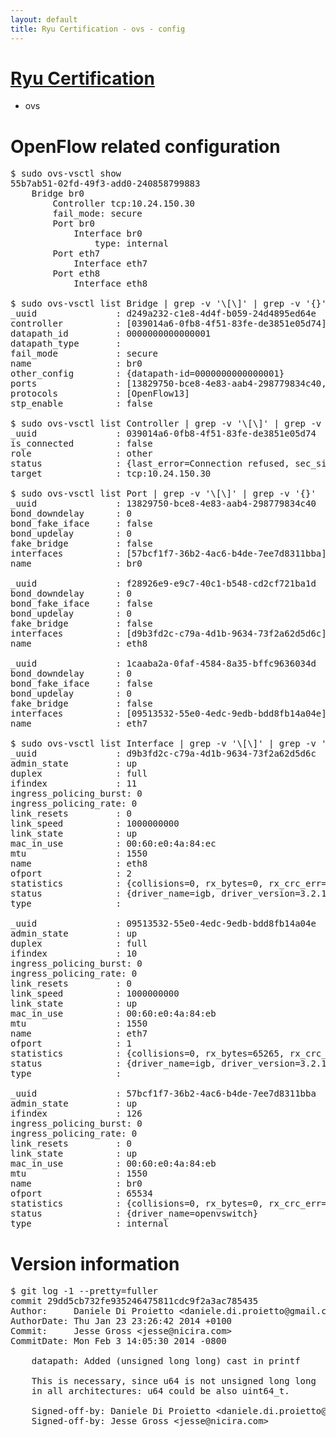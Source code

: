 ```yaml
---
layout: default
title: Ryu Certification - ovs - config
---
```

# [Ryu Certification](http://osrg.github.io/ryu/certification.html)
* ovs 

# OpenFlow related configuration
<pre>
$ sudo ovs-vsctl show
55b7ab51-02fd-49f3-add0-240858799883
    Bridge br0
        Controller tcp:10.24.150.30
        fail_mode: secure
        Port br0
            Interface br0
                type: internal
        Port eth7
            Interface eth7
        Port eth8
            Interface eth8

$ sudo ovs-vsctl list Bridge | grep -v '\[\]' | grep -v '{}'
_uuid               : d249a232-c1e8-4d4f-b059-24d4895ed64e
controller          : [039014a6-0fb8-4f51-83fe-de3851e05d74]
datapath_id         : 0000000000000001
datapath_type       : 
fail_mode           : secure
name                : br0
other_config        : {datapath-id=0000000000000001}
ports               : [13829750-bce8-4e83-aab4-298779834c40, 1caaba2a-0faf-4584-8a35-bffc9636034d, f28926e9-e9c7-40c1-b548-cd2cf721ba1d]
protocols           : [OpenFlow13]
stp_enable          : false

$ sudo ovs-vsctl list Controller | grep -v '\[\]' | grep -v '{}'
_uuid               : 039014a6-0fb8-4f51-83fe-de3851e05d74
is_connected        : false
role                : other
status              : {last_error=Connection refused, sec_since_connect=357, sec_since_disconnect=1, state=BACKOFF}
target              : tcp:10.24.150.30

$ sudo ovs-vsctl list Port | grep -v '\[\]' | grep -v '{}'
_uuid               : 13829750-bce8-4e83-aab4-298779834c40
bond_downdelay      : 0
bond_fake_iface     : false
bond_updelay        : 0
fake_bridge         : false
interfaces          : [57bcf1f7-36b2-4ac6-b4de-7ee7d8311bba]
name                : br0

_uuid               : f28926e9-e9c7-40c1-b548-cd2cf721ba1d
bond_downdelay      : 0
bond_fake_iface     : false
bond_updelay        : 0
fake_bridge         : false
interfaces          : [d9b3fd2c-c79a-4d1b-9634-73f2a62d5d6c]
name                : eth8

_uuid               : 1caaba2a-0faf-4584-8a35-bffc9636034d
bond_downdelay      : 0
bond_fake_iface     : false
bond_updelay        : 0
fake_bridge         : false
interfaces          : [09513532-55e0-4edc-9edb-bdd8fb14a04e]
name                : eth7

$ sudo ovs-vsctl list Interface | grep -v '\[\]' | grep -v '{}'
_uuid               : d9b3fd2c-c79a-4d1b-9634-73f2a62d5d6c
admin_state         : up
duplex              : full
ifindex             : 11
ingress_policing_burst: 0
ingress_policing_rate: 0
link_resets         : 0
link_speed          : 1000000000
link_state          : up
mac_in_use          : 00:60:e0:4a:84:ec
mtu                 : 1550
name                : eth8
ofport              : 2
statistics          : {collisions=0, rx_bytes=0, rx_crc_err=0, rx_dropped=0, rx_errors=0, rx_frame_err=0, rx_over_err=0, rx_packets=0, tx_bytes=20536, tx_dropped=0, tx_errors=0, tx_packets=220}
status              : {driver_name=igb, driver_version=3.2.10-k, firmware_version=3.10-0}
type                : 

_uuid               : 09513532-55e0-4edc-9edb-bdd8fb14a04e
admin_state         : up
duplex              : full
ifindex             : 10
ingress_policing_burst: 0
ingress_policing_rate: 0
link_resets         : 0
link_speed          : 1000000000
link_state          : up
mac_in_use          : 00:60:e0:4a:84:eb
mtu                 : 1550
name                : eth7
ofport              : 1
statistics          : {collisions=0, rx_bytes=65265, rx_crc_err=0, rx_dropped=0, rx_errors=0, rx_frame_err=0, rx_over_err=0, rx_packets=660, tx_bytes=0, tx_dropped=0, tx_errors=0, tx_packets=0}
status              : {driver_name=igb, driver_version=3.2.10-k, firmware_version=3.10-0}
type                : 

_uuid               : 57bcf1f7-36b2-4ac6-b4de-7ee7d8311bba
admin_state         : up
ifindex             : 126
ingress_policing_burst: 0
ingress_policing_rate: 0
link_resets         : 0
link_state          : up
mac_in_use          : 00:60:e0:4a:84:eb
mtu                 : 1550
name                : br0
ofport              : 65534
statistics          : {collisions=0, rx_bytes=0, rx_crc_err=0, rx_dropped=0, rx_errors=0, rx_frame_err=0, rx_over_err=0, rx_packets=0, tx_bytes=0, tx_dropped=0, tx_errors=0, tx_packets=0}
status              : {driver_name=openvswitch}
type                : internal
</pre>

# Version information
<pre>
$ git log -1 --pretty=fuller
commit 29dd5cb732fe935246475811cdc9f2a3ac785435
Author:     Daniele Di Proietto &lt;daniele.di.proietto@gmail.com&gt;
AuthorDate: Thu Jan 23 23:26:42 2014 +0100
Commit:     Jesse Gross &lt;jesse@nicira.com&gt;
CommitDate: Mon Feb 3 14:05:30 2014 -0800

    datapath: Added (unsigned long long) cast in printf
    
    This is necessary, since u64 is not unsigned long long
    in all architectures: u64 could be also uint64_t.
    
    Signed-off-by: Daniele Di Proietto &lt;daniele.di.proietto@gmail.com&gt;
    Signed-off-by: Jesse Gross &lt;jesse@nicira.com&gt;
</pre>

